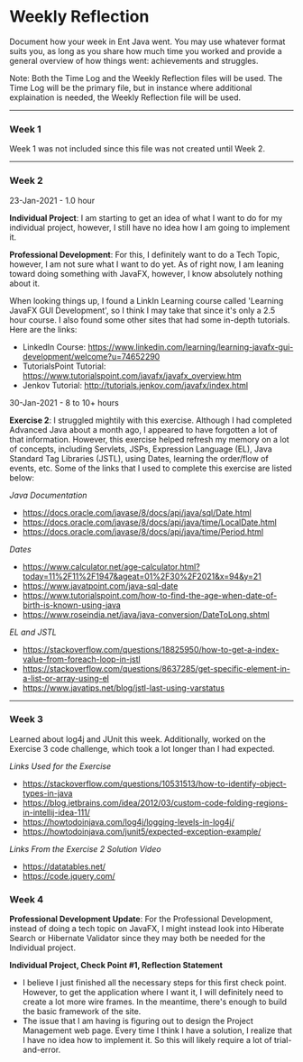 # Weekly Reflection

Document how your week in Ent Java went. You may use whatever format suits you, as long as you share how much time you worked and provide a general overview of how things went: achievements and struggles.

Note: Both the Time Log and the Weekly Reflection files will be used.  The Time Log will be the primary file, but in instance where additional explaination is needed, the Weekly Reflection file will be used.

---

### Week 1

Week 1 was not included since this file was not created until Week 2.

---

### Week 2

23-Jan-2021 - 1.0 hour

**Individual Project**: I am starting to get an idea of what I want to do for my individual project, however, I still have no idea how I am going to implement it.

**Professional Development**: For this, I definitely want to do a Tech Topic, however, I am not sure what I want to do yet.  As of right now, I am leaning toward doing something with JavaFX, however, I know absolutely nothing about it.

When looking things up, I found a LinkIn Learning course called 'Learning JavaFX GUI Development', so I think I may take that since it's only a 2.5 hour course.  I also found some other sites that had some in-depth tutorials.  Here are the links:
* LinkedIn Course: https://www.linkedin.com/learning/learning-javafx-gui-development/welcome?u=74652290
* TutorialsPoint Tutorial: https://www.tutorialspoint.com/javafx/javafx_overview.htm
* Jenkov Tutorial: http://tutorials.jenkov.com/javafx/index.html

30-Jan-2021 - 8 to 10+ hours

**Exercise 2**: I struggled mightily with this exercise.  Although I had completed Advanced Java about a month ago, I appeared to have forgotten a lot of that information. However, this exercise helped refresh my memory on a lot of concepts, including Servlets, JSPs, Expression Language (EL), Java Standard Tag Libraries (JSTL), using Dates, learning the order/flow of events, etc.  Some of the links that I used to complete this exercise are listed below:

*Java Documentation*
* https://docs.oracle.com/javase/8/docs/api/java/sql/Date.html
* https://docs.oracle.com/javase/8/docs/api/java/time/LocalDate.html
* https://docs.oracle.com/javase/8/docs/api/java/time/Period.html

*Dates*
* https://www.calculator.net/age-calculator.html?today=11%2F11%2F1947&ageat=01%2F30%2F2021&x=94&y=21
* https://www.javatpoint.com/java-sql-date
* https://www.tutorialspoint.com/how-to-find-the-age-when-date-of-birth-is-known-using-java
* https://www.roseindia.net/java/java-conversion/DateToLong.shtml

*EL and JSTL*
* https://stackoverflow.com/questions/18825950/how-to-get-a-index-value-from-foreach-loop-in-jstl
* https://stackoverflow.com/questions/8637285/get-specific-element-in-a-list-or-array-using-el
* https://www.javatips.net/blog/jstl-last-using-varstatus

---

### Week 3

Learned about log4j and JUnit this week.  Additionally, worked on the Exercise 3 code challenge, which took a lot longer than I had expected.

*Links Used for the Exercise*
* https://stackoverflow.com/questions/10531513/how-to-identify-object-types-in-java
* https://blog.jetbrains.com/idea/2012/03/custom-code-folding-regions-in-intellij-idea-111/
* https://howtodoinjava.com/log4j/logging-levels-in-log4j/
* https://howtodoinjava.com/junit5/expected-exception-example/

*Links From the Exercise 2 Solution Video*
* https://datatables.net/
* https://code.jquery.com/

### Week 4

**Professional Development Update**: For the Professional Development, instead of doing a tech topic on JavaFX, I might instead look into Hiberate Search or Hibernate Validator since they may both be needed for the Individual project.

**Individual Project, Check Point #1, Reflection Statement**

- I believe I just finished all the necessary steps for this first check point.  However, to get the application where I want it, I will definitely need to create a lot more wire frames.  In the meantime, there's enough to build the basic framework of the site.
- The issue that I am having is figuring out to design the Project Management web page.  Every time I think I have a solution, I realize that I have no idea how to implement it.  So this will likely require a lot of trial-and-error.

